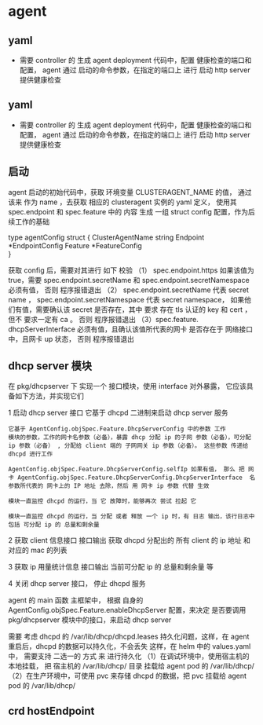 # agent

## yaml

- 需要 controller 的 生成 agent deployment 代码中，配置 健康检查的端口和配置， agent 通过 启动的命令参数，在指定的端口上 进行 启动 http server 提供健康检查


## yaml

- 需要 controller 的 生成 agent deployment 代码中，配置 健康检查的端口和配置， agent 通过 启动的命令参数，在指定的端口上 进行 启动 http server 提供健康检查


## 启动

agent 启动的初始代码中，获取 环境变量 CLUSTERAGENT_NAME 的值， 通过该来 作为 name ，去获取 相应的 clusteragent 实例的 yaml 定义， 使用其 spec.endpoint 和 spec.feature 中的 内容 生成 一组 struct config 配置，作为后续工作的基础

type agentConfig struct {
  ClusterAgentName string
  Endpoint         *EndpointConfig
  Feature          *FeatureConfig      
}

获取 config 后，需要对其进行 如下 校验
（1） spec.endpoint.https 如果该值为 true，需要 spec.endpoint.secretName 和 spec.endpoint.secretNamespace 必须有值， 否则 程序报错退出
（2） spec.endpoint.secretName 代表 secret name ， spec.endpoint.secretNamespace 代表 secret namespace， 如果他们有值，需要确认该 secret 是否存在，其中 要求 存在 tls 认证的 key 和 cert ，但不 要求一定有 ca   。  否则 程序报错退出
（3）spec.feature. dhcpServerInterface 必须有值，且确认该值所代表的网卡  是否存在于 网络接口中，且网卡 up 状态， 否则 程序报错退出


## dhcp server 模块

在 pkg/dhcpserver 下 实现一个 接口模块，使用 interface 对外暴露，  它应该具备如下方法，并实现它们

1 启动 dhcp server 接口
    它基于 dhcpd 二进制来启动 dhcp server 服务

    它基于 AgentConfig.objSpec.Feature.DhcpServerConfig 中的参数 工作
    模块的参数，工作的网卡名参数（必备），暴露 dhcp 分配 ip 的子网 参数（必备），可分配 ip 参数（必备） , 分配给 client 端的 子网网关 ip 参数（必备）。 这些参数 传递给 dhcpd 进行工作
    
    AgentConfig.objSpec.Feature.DhcpServerConfig.selfIp 如果有值， 那么 把 网卡 AgentConfig.objSpec.Feature.DhcpServerConfig.DhcpServerInterface  名参数所代表的 网卡上的 IP 地址 去除，然后 用 网卡 ip 参数 代替 生效

    模块一直监控 dhcpd 的运行，当 它 故障时，能够再次 尝试 拉起 它 

    模块一直监控 dhcpd 的运行，当 分配 或者 释放 一个 ip 时，有 日志 输出，该行日志中 包括 可分配 ip 的 总量和剩余量

2 获取 client 信息接口 
   接口输出 获取 dhcpd 分配出的 所有 client 的 ip 地址 和 对应的 mac 的列表

3 获取 ip 用量统计信息
   接口输出 当前可分配 ip 的 总量和剩余量 等

4 关闭 dhcp server 接口， 停止 dhcpd 服务


agent 的  main 函数 主框架中， 根据 自身的AgentConfig.objSpec.Feature.enableDhcpServer 配置，来决定 是否要调用 pkg/dhcpserver 模块中的接口，来启动 dhcp server


需要 考虑 dhcpd 的 /var/lib/dhcp/dhcpd.leases 持久化问题，这样，在 agent 重启后，dhcpd 的数据可以持久化，不会丢失
这样，在 helm 中的 values.yaml 中， 需要支持 二选一的 方式 来 进行持久化 
（1）在调试环境中，使用宿主机的 本地挂载， 把 宿主机的 /var/lib/dhcp/ 目录 挂载给 agent pod  的 /var/lib/dhcp/ 
（2）在生产环境中，可使用 pvc 来存储 dhcpd 的数据，把 pvc 挂载给 agent pod 的 /var/lib/dhcp/


## crd hostEndpoint


